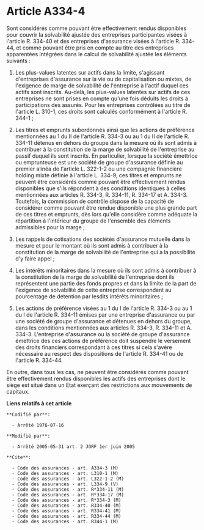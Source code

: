 # Article A334-4

Sont considérés comme pouvant être effectivement rendus disponibles pour couvrir la solvabilité ajustée des entreprises
participantes visées à l'article R. 334-40 et des entreprises d'assurance visées à l'article R. 334-44, et comme pouvant être
pris en compte au titre des entreprises apparentées intégrées dans le calcul de solvabilité ajustée les éléments suivants :

1. Les plus-values latentes sur actifs dans la limite, s'agissant d'entreprises d'assurance sur la vie ou de capitalisation
ou mixtes, de l'exigence de marge de solvabilité de l'entreprise à l'actif duquel ces actifs sont inscrits. Au-delà, les
plus-values latentes sur actifs de ces entreprises ne sont prises en compte qu'une fois déduits les droits à participations
des assurés. Pour les entreprises contrôlées au titre de l'article L. 310-1, ces droits sont calculés conformément à
l'article R. 344-1 ;

2. Les titres et emprunts subordonnés ainsi que les actions de préférence mentionnées au 1 du II de l'article R. 334-3 ou au
1 du II de l'article R. 334-11 détenus en dehors du groupe dans la mesure où ils sont admis à contribuer à la constitution de
la marge de solvabilité de l'entreprise au passif duquel ils sont inscrits. En particulier, lorsque la société émettrice ou
emprunteuse est une société de groupe d'assurance définie au premier alinéa de l'article L. 322-1-2 ou une compagnie
financière holding mixte définie à l'article L. 334-9, ces titres et emprunts ne peuvent être considérés comme pouvant être
effectivement rendus disponibles que s'ils répondent à des conditions identiques à celles mentionnées aux articles R. 334-3,
R. 334-11, R. 334-17 et A. 334-3. Toutefois, la commission de contrôle dispose de la capacité de considérer comme pouvant
être rendue disponible une plus grande part de ces titres et emprunts, dès lors qu'elle considère comme adéquate la
répartition à l'intérieur du groupe de l'ensemble des éléments admissibles pour la marge ;

3. Les rappels de cotisations des sociétés d'assurance mutuelle dans la mesure et pour le montant où ils sont admis à
contribuer à la constitution de la marge de solvabilité de l'entreprise qui a la possibilité d'y faire appel ;

4. Les intérêts minoritaires dans la mesure où ils sont admis à contribuer à la constitution de la marge de solvabilité de
l'entreprise dont ils représentent une partie des fonds propres et dans la limite de la part de l'exigence de solvabilité de
cette entreprise correspondant au pourcentage de détention par lesdits intérêts minoritaires ;

5. Les actions de préférence visées au 1 du I de l'article R. 334-3 ou au 1 du I de l'article R. 334-11 émises par une
entreprise d'assurance ou par une société de groupe d'assurance et détenues en dehors du groupe, dans les conditions
mentionnées aux articles R. 334-3, R. 334-11 et A. 334-3. L'entreprise d'assurance ou la société de groupe d'assurance
émettrice des ces actions de préférence doit suspendre le versement des droits financiers correspondant à ces titres si cela
s'avère nécessaire au respect des dispositions de l'article R. 334-41 ou de l'article R. 334-44.

En outre, dans tous les cas, ne peuvent être considérés comme pouvant être effectivement rendus disponibles les actifs des
entreprises dont le siège est situé dans un Etat exerçant des restrictions aux mouvements de capitaux.

**Liens relatifs à cet article**

	**Codifié par**:

	  - Arrêté 1976-07-16

	**Modifié par**:

	  - Arrêté 2005-05-31 art. 2 JORF 1er juin 2005

	**Cite**:

	  - Code des assurances - art. A334-3 (M)
	  - Code des assurances - art. L310-1 (M)
	  - Code des assurances - art. L322-1-2 (M)
	  - Code des assurances - art. L334-9 (V)
	  - Code des assurances - art. R*334-11 (M)
	  - Code des assurances - art. R*334-17 (M)
	  - Code des assurances - art. R*334-3 (M)
	  - Code des assurances - art. R334-40 (M)
	  - Code des assurances - art. R334-41 (M)
	  - Code des assurances - art. R334-44 (M)
	  - Code des assurances - art. R344-1 (M)
